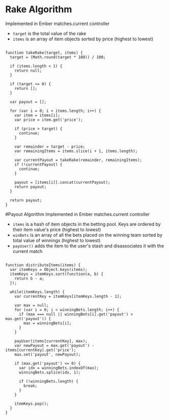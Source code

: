 # Rake Algorithm
Implemented in Ember matches.current controller

* `target` is the total value of the rake
* `items` is an array of item objects sorted by price (highest to lowest)

<pre><code>
function takeRake(target, items) {
  target = (Math.round(target * 100)) / 100;

  if (items.length < 1) {
    return null;
  }

  if (target <= 0) {
    return [];
  }

  var payout = [];

  for (var i = 0; i < items.length; i++) {
    var item = items[i];
    var price = item.get('price');

    if (price > target) {
      continue;
    }

    var remainder = target - price;
    var remainingItems = items.slice(i + 1, items.length);

    var currentPayout = takeRake(remainder, remainingItems);
    if (!currentPayout) {
      continue;
    }

    payout = [items[i]].concat(currentPayout);
    return payout;
  }

  return payout;
}
</code></pre>

#Payout Algorithm
Implemented in Ember matches.current controller

* `items` is a hash of item objects in the betting pool. Keys are ordered by
their item value's price (highest to lowest)
* `winBets` is an array of all the bets placed on the winning team sorted by
total value of winnings (highest to lowest)
* `payUser()` adds the item to the user's stash and disassociates it with the
current match

<pre><code>
function distributeItems(items) {
  var itemKeys = Object.keys(items);
  itemKeys = itemKeys.sort(function(a, b) {
    return b - a;
  });

  while(itemKeys.length) {
    var currentKey = itemKeys[itemKeys.length - 1];

    var max = null;
    for (var i = 0; i < winningBets.length; i++) {
      if (max === null || winningBets[i].get('payout') > max.get('payout')) {
        max = winningBets[i];
      }
    }

    payUser(items[currentKey], max);
    var newPayout = max.get('payout') - items[currentKey].get('price');
    max.set('payout', newPayout);

    if (max.get('payout') <= 0) {
      var idx = winningBets.indexOf(max);
      winningBets.splice(idx, 1);

      if (!winningBets.length) {
        break;
      }
    }

    itemKeys.pop();
  }
}
</code></pre>
